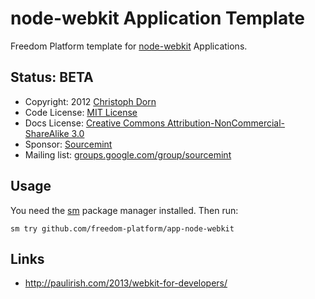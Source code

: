 node-webkit Application Template
================================

Freedom Platform template for [node-webkit](https://github.com/rogerwang/node-webkit) Applications.

Status: BETA
------------

  * Copyright: 2012 [Christoph Dorn](http://www.christophdorn.com/)
  * Code License: [MIT License](http://www.opensource.org/licenses/mit-license.php)
  * Docs License: [Creative Commons Attribution-NonCommercial-ShareAlike 3.0](http://creativecommons.org/licenses/by-nc-sa/3.0/)
  * Sponsor: [Sourcemint](http://sourcemint.com/)
  * Mailing list: [groups.google.com/group/sourcemint](http://groups.google.com/group/sourcemint)

Usage
-----

You need the [sm](http://sourcemint.org/#install) package manager installed. Then run:

	sm try github.com/freedom-platform/app-node-webkit

Links
-----

  * http://paulirish.com/2013/webkit-for-developers/
